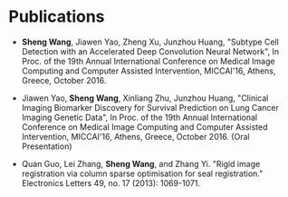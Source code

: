 # Publications
* **Sheng Wang**, Jiawen Yao, Zheng Xu, Junzhou Huang, "Subtype Cell Detection with an Accelerated Deep Convolution Neural Network", In Proc. of the 19th Annual International Conference on Medical Image Computing and Computer Assisted Intervention, MICCAI'16, Athens, Greece, October 2016.

* Jiawen Yao, **Sheng Wang**, Xinliang Zhu, Junzhou Huang, "Clinical Imaging Biomarker Discovery for Survival Prediction on Lung Cancer Imaging Genetic Data", In Proc. of the 19th Annual International Conference on Medical Image Computing and Computer Assisted Intervention, MICCAI'16, Athens, Greece, October 2016. (Oral Presentation)

* Quan Guo, Lei Zhang, **Sheng Wang**, and Zhang Yi. "Rigid image registration via column sparse optimisation for seal registration." Electronics Letters 49, no. 17 (2013): 1069-1071.
